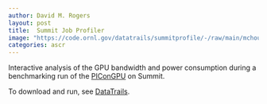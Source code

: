 ```yaml
---
author: David M. Rogers
layout: post
title:  Summit Job Profiler
image: "https://code.ornl.gov/datatrails/summitprofile/-/raw/main/mchound.png"
categories: ascr
---
```


Interactive analysis of the GPU bandwidth and power
consumption during a benchmarking
run of the [PIConGPU](https://www.olcf.ornl.gov/tag/picongpu/) on Summit.

To download and run, see
[DataTrails](https://code.ornl.gov/datatrails/summitprofile).
